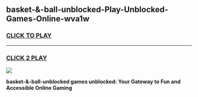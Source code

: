 
## basket-&-ball-unblocked-Play-Unblocked-Games-Online-wva1w
<h3>
<a href="https://premium76.site?title=basket-&-ball-unblocked&ref=25A">CLICK TO PLAY</a></h3>
<hr>

<h3>
<a href="https://premium76.site?title=basket-&-ball-unblocked&ref=25A">CLICK 2 PLAY</a>
  
</h3>

<a href="https://premium76.site?title=basket-&-ball-unblocked&ref=25A"><img src="https://clearcache.store/games.png"></a>


**basket-&-ball-unblocked games unblocked: Your Gateway to Fun and Accessible Online Gaming**
